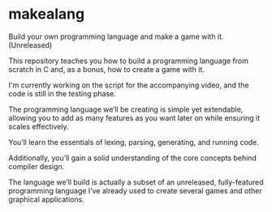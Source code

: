 # makealang
Build your own programming language and make a game with it. (Unreleased)

This repository teaches you how to build a programming language from scratch in C and, as a bonus, how to create a game with it.

I'm currently working on the script for the accompanying video, and the code is still in the testing phase.

The programming language we’ll be creating is simple yet extendable, allowing you to add as many features as you want later on while ensuring it scales effectively.

You’ll learn the essentials of lexing, parsing, generating, and running code.

Additionally, you’ll gain a solid understanding of the core concepts behind compiler design.

The language we’ll build is actually a subset of an unreleased, fully-featured programming language I’ve already used to create several games and other graphical applications.
